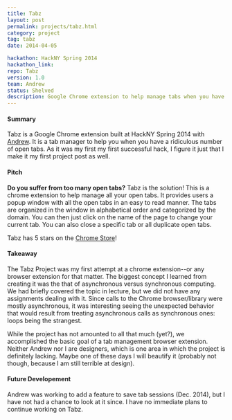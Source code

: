 ```yaml
---
title: Tabz
layout: post
permalink: projects/tabz.html
category: project
tag: tabz
date: 2014-04-05

hackathon: HackNY Spring 2014
hackathon_link:
repo: Tabz
version: 1.0
team: Andrew
status: Shelved
description: Google Chrome extension to help manage tabs when you have a lot open
---
```


#### Summary
Tabz is a Google Chrome extension built at HackNY Spring 2014 with [Andrew](http://github.com/batboa). It is a tab manager to help you when you have a ridiculous number of open tabs. As it was my first my first successful hack, I figure it just that I make it my first project post as well.

#### Pitch
 __Do you suffer from too many open tabs?__
Tabz is the solution! This is a chrome extension to help manage all your open tabs. It provides users a popup window with all the open tabs in an easy to read manner. The tabs are organized in the window in alphabetical order and categorized by the domain. You can then just click on the name of the page to change your current tab. You can also close a specific tab or all duplicate open tabs.

Tabz has 5 stars on the [Chrome Store](https://chrome.google.com/webstore/detail/tabz/inneckpdjbcjkpijhomijlmddbailhcd?hl=en-US)!

#### Takeaway
The Tabz Project was my first attempt at a chrome extension--or any browser extension for that matter. The biggest concept I learned from creating it was the that of asynchronous versus synchronous computing. We had briefly covered the topic in lecture, but we did not have any assignments dealing with it. Since calls to the Chrome browser/library were mostly asynchronous, it was interesting seeing the unexpected behavior that would result from treating asynchronous calls as synchronous ones: loops being the strangest.

While the project has not amounted to all that much (yet?), we accomplished the basic goal of a tab management browser extension. Neither Andrew nor I are designers, which is one area in which the project is definitely lacking. Maybe one of these days I will beautify it (probably not though, because I am still terrible at design).

#### Future Developement
Andrew was working to add a feature to save tab sessions (Dec. 2014), but I have not had a chance to look at it since. I have no immediate plans to continue working on Tabz.
